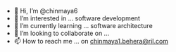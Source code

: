 - 👋 Hi, I’m @chinmaya6
- 👀 I’m interested in ... software development
- 🌱 I’m currently learning ... software architecture
- 💞️ I’m looking to collaborate on ...
- 📫 How to reach me ... on chinmaya1.behera@ril.com

<!---
chinmaya6/chinmaya6 is a ✨ special ✨ repository because its `README.md` (this file) appears on your GitHub profile.
You can click the Preview link to take a look at your changes.
--->
